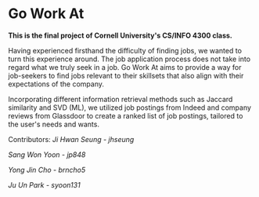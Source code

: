 # Go Work At

__This is the final project of Cornell University's CS/INFO 4300 class.__

Having experienced firsthand the difficulty of finding jobs, we wanted to turn this experience around. The job application process does not take into regard what we truly seek in a job. Go Work At aims to provide a way for job-seekers to find jobs relevant to their skillsets that also align with their expectations of the company.

Incorporating different information retrieval methods such as Jaccard similarity and SVD (ML), we utilized job postings from Indeed and company reviews from Glassdoor to create a ranked list of job postings, tailored to the user's needs and wants.

Contributors:
*Ji Hwan Seung - jhseung*

*Sang Won Yoon - jp848*

*Yong Jin Cho - brncho5*

*Ju Un Park - syoon131*

